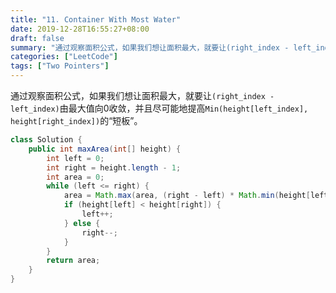 ```yaml
---
title: "11. Container With Most Water"
date: 2019-12-28T16:55:27+08:00
draft: false
summary: "通过观察面积公式，如果我们想让面积最大，就要让(right_index - left_index)由最大值向0收敛，并且尽可能地提高Min(height[left_index], height[right_index])的“短板”。"
categories: ["LeetCode"]
tags: ["Two Pointers"]
---
```


通过观察面积公式，如果我们想让面积最大，就要让`(right_index - left_index)`由最大值向0收敛，并且尽可能地提高`Min(height[left_index], height[right_index])`的“短板”。

```java
class Solution {
    public int maxArea(int[] height) {
        int left = 0;
        int right = height.length - 1;
        int area = 0;
        while (left <= right) {
            area = Math.max(area, (right - left) * Math.min(height[left], height[right]));
            if (height[left] < height[right]) {
                left++;
            } else {
                right--;
            }
        }
        return area;
    }
}
```

